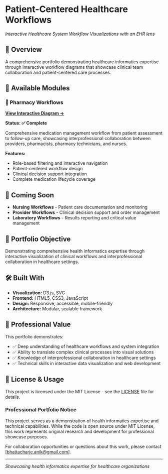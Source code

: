 # Patient-Centered Healthcare Workflows
*Interactive Healthcare System Workflow Visualizations with an EHR lens*

## 🏥 Overview
A comprehensive portfolio demonstrating healthcare informatics expertise through interactive workflow diagrams that showcase clinical team collaboration and patient-centered care processes.

## 🚀 Available Modules

### 💊 Pharmacy Workflows
**[View Interactive Diagram →](./Pharmacy/)**

**Status: ✅ Complete**

Comprehensive medication management workflow from patient assessment to follow-up care, showcasing interprofessional collaboration between providers, pharmacists, pharmacy technicians, and nurses.

**Features:**
- Role-based filtering and interactive navigation
- Patient-centered workflow design
- Clinical decision support integration
- Complete medication lifecycle coverage

## 🔄 Coming Soon
- **Nursing Workflows** - Patient care documentation and monitoring
- **Provider Workflows** - Clinical decision support and order management  
- **Laboratory Workflows** - Results reporting and critical value management

## 🎯 Portfolio Objective
Demonstrating comprehensive health informatics expertise through interactive visualization of clinical workflows and interprofessional collaboration in healthcare settings.

## 🛠️ Built With
- **Visualization:** D3.js, SVG
- **Frontend:** HTML5, CSS3, JavaScript
- **Design:** Responsive, accessible, mobile-friendly
- **Architecture:** Modular, scalable framework

## 💼 Professional Value
This portfolio demonstrates:
- ✅ Deep understanding of healthcare workflows and system integration
- ✅ Ability to translate complex clinical processes into visual solutions
- ✅ Knowledge of interprofessional collaboration in healthcare settings
- ✅ Technical skills in interactive data visualization and web development

## 📄 License & Usage
This project is licensed under the MIT License - see the [LICENSE](LICENSE) file for details.

### Professional Portfolio Notice
This project serves as a demonstration of health informatics expertise and technical capabilities. While the code is open source under MIT License, this work represents original research and development for professional showcase purposes.

For collaboration opportunities or questions about this work, please contact [bhattacharje.anik@gmail.com].

---
*Showcasing health informatics expertise for healthcare organizations*
